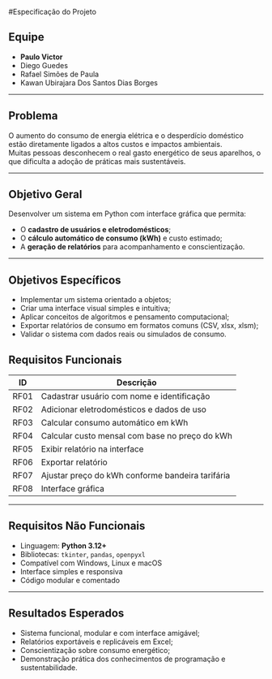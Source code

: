 #Especificação do Projeto 
## Equipe
- **Paulo Victor**
- Diego Guedes
- Rafael Simões de Paula
- Kawan Ubirajara Dos Santos Dias Borges

---

## Problema

O aumento do consumo de energia elétrica e o desperdício doméstico estão diretamente ligados a altos custos e impactos ambientais.  
Muitas pessoas desconhecem o real gasto energético de seus aparelhos, o que dificulta a adoção de práticas mais sustentáveis.

---

## Objetivo Geral
Desenvolver um sistema em Python com interface gráfica que permita:
- O **cadastro de usuários e eletrodomésticos**;
- O **cálculo automático de consumo (kWh)** e custo estimado;
- A **geração de relatórios** para acompanhamento e conscientização.

---

## Objetivos Específicos
- Implementar um sistema orientado a objetos;
- Criar uma interface visual simples e intuitiva;
- Aplicar conceitos de algoritmos e pensamento computacional;
- Exportar relatórios de consumo em formatos comuns (CSV, xlsx, xlsm);
- Validar o sistema com dados reais ou simulados de consumo.


## Requisitos Funcionais
| ID | Descrição |
|----|------------|
| RF01 | Cadastrar usuário com nome e identificação 
| RF02 | Adicionar eletrodomésticos e dados de uso 
| RF03 | Calcular consumo automático em kWh 
| RF04 | Calcular custo mensal com base no preço do kWh 
| RF05 | Exibir relatório na interface 
| RF06 | Exportar relatório 
| RF07 | Ajustar preço do kWh conforme bandeira tarifária
| RF08 | Interface gráfica 

---

## Requisitos Não Funcionais
- Linguagem: **Python 3.12+**
- Bibliotecas: `tkinter`, `pandas`, `openpyxl`
- Compatível com Windows, Linux e macOS
- Interface simples e responsiva
- Código modular e comentado

---

## Resultados Esperados
- Sistema funcional, modular e com interface amigável;
- Relatórios exportáveis e replicáveis em Excel;
- Conscientização sobre consumo energético;
- Demonstração prática dos conhecimentos de programação e sustentabilidade.
